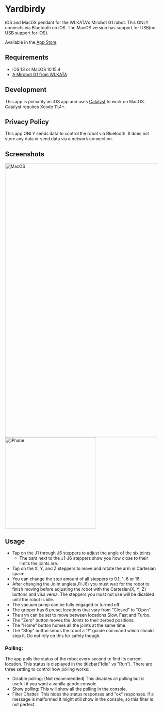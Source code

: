 # Yardbirdy
iOS and MacOS pendant for the WLKATA's Mirobot G1 robot. This ONLY connects via Bluetooth on iOS. The MacOS version has support for USB(no USB support for iOS).

Available in the [App Store](https://apps.apple.com/us/app/yardbirdy/id1508773251)

## Requirements

- iOS 13 or MacOS 10.15.4
- [A Mirobot G1 from WLKATA](http://www.wlkata.com/site/en_index.html?langid=2)

## Development

This app is primarily an iOS app and uses [Catalyst](https://developer.apple.com/mac-catalyst/) to work on MacOS. Catalyst requires Xcode 11.4+.

## Privacy Policy

This app ONLY sends data to control the robot via Bluetooth. It does not store any data or send data via a network connection.

## Screenshots

<img width="901" alt="MacOS" src="https://user-images.githubusercontent.com/503792/79641946-a7cc7e00-8168-11ea-800c-84ed03549d38.png">

<img width="300" alt="iPhone" src="https://user-images.githubusercontent.com/503792/79641961-c894d380-8168-11ea-837e-4c2cb874603c.jpeg">

## Usage

- Tap on the J1 through J6 steppers to adjust the angle of the six joints.
  - The bars next to the J1-J6 steppers show you how close to their limits the joints are.
- Tap on the X, Y, and Z steppers to move and rotate the arm in Cartesian space.
- You can change the step amount of all steppers to 0.1, 1, 6 or 16.
- After changing the Joint angles(J1-J6) you must wait for the robot to finish moving before adjusting the robot with the Cartesian(X, Y, Z) buttons and visa versa. The steppers you must not use will be disabled until the robot is idle.
- The vacuum pump can be fully engaged or turned off.
- The gripper has 6 preset locations that vary from "Closed" to "Open".
- The arm can be set to move between locations Slow, Fast and Turbo.
- The "Zero" button moves the Joints to their zeroed positions.
- The "Home" button homes all the joints at the same time.
- The "Stop" button sends the robot a "!" gcode command which should stop it. Do not rely on this for safety though.

### Polling:

The app polls the status of the robot every second to find its current location. This status is displayed in the titlebar("Idle" vs "Run"). There are three setting to control how polling works:

- Disable polling: (Not recommended) This disables all polling but is useful if you want a vanilla gcode console.
- Show polling: This will show all the polling in the console.
- Filter Chatter: This hides the status responses and "ok" responses. If a message is malformed it might still show in the console, so this filter is not perfect.




